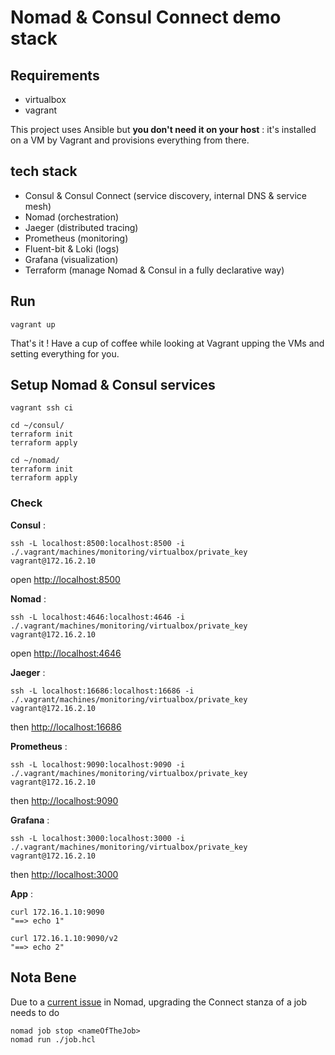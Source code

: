 # Nomad & Consul Connect demo stack

## Requirements

- virtualbox
- vagrant

This project uses Ansible but __you don't need it on your host__ : it's installed on a VM by Vagrant and provisions everything from there.


## tech stack 

- Consul & Consul Connect (service discovery, internal DNS & service mesh)
- Nomad (orchestration)
- Jaeger (distributed tracing)
- Prometheus (monitoring)
- Fluent-bit & Loki (logs)
- Grafana (visualization)
- Terraform (manage Nomad & Consul in a fully declarative way)

## Run

```
vagrant up
```

That's it ! Have a cup of coffee while looking at Vagrant upping the VMs and setting everything for you.

## Setup Nomad & Consul services 

```
vagrant ssh ci

cd ~/consul/
terraform init
terraform apply

cd ~/nomad/
terraform init
terraform apply
```

### Check

__Consul__ : 

```
ssh -L localhost:8500:localhost:8500 -i ./.vagrant/machines/monitoring/virtualbox/private_key vagrant@172.16.2.10
```

open [http://localhost:8500](http://localhost:8500)


__Nomad__ : 

```
ssh -L localhost:4646:localhost:4646 -i ./.vagrant/machines/monitoring/virtualbox/private_key vagrant@172.16.2.10
```

open [http://localhost:4646](http://localhost:4646)


__Jaeger__ :

```
ssh -L localhost:16686:localhost:16686 -i ./.vagrant/machines/monitoring/virtualbox/private_key vagrant@172.16.2.10
``` 

then  [http://localhost:16686](http://localhost:16686)


__Prometheus__ :

```
ssh -L localhost:9090:localhost:9090 -i ./.vagrant/machines/monitoring/virtualbox/private_key vagrant@172.16.2.10
``` 

then  [http://localhost:9090](http://localhost:9090)

__Grafana__ :

```
ssh -L localhost:3000:localhost:3000 -i ./.vagrant/machines/monitoring/virtualbox/private_key vagrant@172.16.2.10
``` 

then  [http://localhost:3000](http://localhost:3000)

__App__ :

```
curl 172.16.1.10:9090
"==> echo 1"

curl 172.16.1.10:9090/v2
"==> echo 2"
```

## Nota Bene

Due to a [current issue](https://github.com/hashicorp/nomad/issues/6459) in Nomad, upgrading the Connect stanza of a job needs to do 

```
nomad job stop <nameOfTheJob>
nomad run ./job.hcl
```
